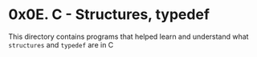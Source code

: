 # 0x0E. C - Structures, typedef
This directory contains programs that helped learn and understand what `structures` and `typedef` are in C
